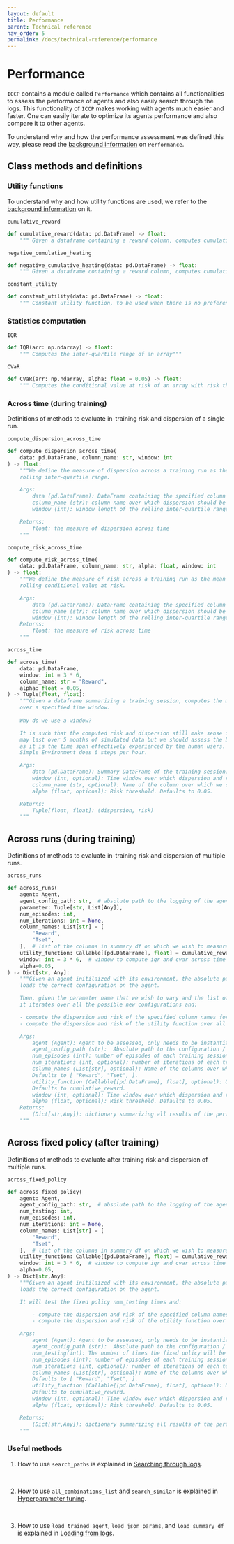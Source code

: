 ```yaml
---
layout: default
title: Performance
parent: Technical reference
nav_order: 5
permalink: /docs/technical-reference/performance
---
```


# Performance

`ICCP` contains a module called `Performance` which contains all functionalities to assess the performance of agents and also easily search through the logs. This functionality of `ICCP` makes working with agents much easier and faster. One can easily iterate to optimize its agents performance and also compare it to other agents.

To understand why and how the performance assessment was defined this way, please read the [background information](../../../ICCP/docs/background-information/assessment) on `Performance`.

## Class methods and definitions

### Utility functions

To understand why and how utility functions are used, we refer to the [background information](../../../ICCP/docs/background-information/utility) on it.

`cumulative_reward`
```python
def cumulative_reward(data: pd.DataFrame) -> float:
    """ Given a dataframe containing a reward column, computes cumulative reward"""
```

`negative_cumulative_heating`
```python
def negative_cumulative_heating(data: pd.DataFrame) -> float:
    """ Given a dataframe containing a reward column, computes cumulative reward"""
```


`constant_utility`
```python
def constant_utility(data: pd.DataFrame) -> float:
    """ Constant utility function, to be used when there is no preference between two sessions"""
```

### Statistics computation

`IQR`
```python
def IQR(arr: np.ndarray) -> float:
    """ Computes the inter-quartile range of an array"""
```


`CVaR`
```python
def CVaR(arr: np.ndarray, alpha: float = 0.05) -> float:
    """ Computes the conditional value at risk of an array with risk threshold alpha"""
```

### Across time (during training)

Definitions of methods to evaluate in-training risk and dispersion of a single run.

`compute_dispersion_across_time`
```python
def compute_dispersion_across_time(
    data: pd.DataFrame, column_name: str, window: int
) -> float:
    """We define the measure of dispersion across a training run as the mean of the 
    rolling inter-quartile range.

    Args:
        data (pd.DataFrame): DataFrame containing the specified column
        column_name (str): column name over which dispersion should be computed
        window (int): window length of the rolling inter-quartile range.

    Returns:
        float: the measure of dispersion across time
    """
```


`compute_risk_across_time`
```python
def compute_risk_across_time(
    data: pd.DataFrame, column_name: str, alpha: float, window: int
) -> float:
    """We define the measure of risk across a training run as the mean of the 
    rolling conditional value at risk.

    Args:
        data (pd.DataFrame): DataFrame containing the specified column
        column_name (str): column name over which dispersion should be computed
        window (int): window length of the rolling inter-quartile range.
    Returns:
        float: the measure of risk across time
    """
```


`across_time`
```python
def across_time(
    data: pd.DataFrame,
    window: int = 3 * 6,
    column_name: str = "Reward",
    alpha: float = 0.05,
) -> Tuple[float, float]:
    """Given a dataframe summarizing a training session, computes the mean risk and mean dispersion of the specified column
    over a specified time window. 
    
    Why do we use a window? 

    It is such that the computed risk and dispersion still make sense in the context of real-life usage. Indeed, a training session
    may last over 5 months of simulated data but we should assess the behaviour of the controller over the span of a day or hours
    as it is the time span effectively experienced by the human users. In this case, having a window = 3*6 spans 3 hours because the 
    Simple Environment does 6 steps per hour.

    Args:
        data (pd.DataFrame): Summary DataFrame of the training session.
        window (int, optional): Time window over which dispersion and risk are computed. Defaults to 3*6.
        column_name (str, optional): Name of the column over which we compute. Defaults to "Reward".
        alpha (float, optional): Risk threshold. Defaults to 0.05.

    Returns:
        Tuple[float, float]: (dispersion, risk)
    """
```

## Across runs (during training)

Definitions of methods to evaluate in-training risk and dispersion of multiple runs.

`across_runs`
```python
def across_runs(
    agent: Agent,
    agent_config_path: str,  # absolute path to the logging of the agent such that its configuration can be loaded
    parameter: Tuple[str, List[Any]],
    num_episodes: int,
    num_iterations: int = None,
    column_names: List[str] = [
        "Reward",
        "Tset",
    ],  # list of the columns in summary df on which we wish to measure risk and dispersion
    utility_function: Callable[[pd.DataFrame], float] = cumulative_reward,
    window: int = 3 * 6,  # window to compute iqr and cvar across time
    alpha=0.05,
) -> Dict[str, Any]:
    """Given an agent initilaized with its environment, the absolute path to the configuration / log we wish to assess,
    loads the correct configuration on the agent. 

    Then, given the parameter name that we wish to vary and the list of the different values it will take, 
    it iterates over all the possible new configurations and:

    - compute the dispersion and risk of the specified column names for each training run / session (by using across_time())
    - compute the dispersion and risk of the utility function over all training runs / sessions

    Args:
        agent (Agent): Agent to be assessed, only needs to be instantiated with the correct environment
        agent_config_path (str):  Absolute path to the configuration / log we wish to assess
        num_episodes (int): number of episodes of each training session
        num_iterations (int, optional): number of iterations of each training session. Defaults to None.
        column_names (List[str], optional): Name of the columns over which we will compute dispersion and risk at each training session.
        Defaults to [ "Reward", "Tset", ].
        utility_function (Callable[[pd.DataFrame], float], optional): Utility function to assess performance of a training session.
        Defaults to cumulative_reward.
        window (int, optional): Time window over which dispersion and risk are computed. Defaults to 3*6.
        alpha (float, optional): Risk threshold. Defaults to 0.05.
    Returns:
        (Dict[str,Any]): dictionary summarizing all results of the performance assessment.
    """
```

## Across fixed policy (after training)

Definitions of methods to evaluate after training risk and dispersion of multiple runs.

`across_fixed_policy`
```python
def across_fixed_policy(
    agent: Agent,
    agent_config_path: str,  # absolute path to the logging of the agent such that its configuration can be loaded
    num_testing: int,
    num_episodes: int,
    num_iterations: int = None,
    column_names: List[str] = [
        "Reward",
        "Tset",
    ],  # list of the columns in summary df on which we wish to measure risk and dispersion
    utility_function: Callable[[pd.DataFrame], float] = cumulative_reward,
    window: int = 3 * 6,  # window to compute iqr and cvar across time
    alpha=0.05,
) -> Dict[str,Any]:
    """Given an agent initilaized with its environment, the absolute path to the configuration / log we wish to assess,
    loads the correct configuration on the agent. 

    It will test the fixed policy num_testing times and:

        - compute the dispersion and risk of the specified column names for each testing run / session (by using across_time())
        - compute the dispersion and risk of the utility function over all testing runs / sessions

    Args:
        agent (Agent): Agent to be assessed, only needs to be instantiated with the correct environment
        agent_config_path (str):  Absolute path to the configuration / log we wish to assess
        num_testing(int): The number of times the fixed policy will be tested
        num_episodes (int): number of episodes of each training session
        num_iterations (int, optional): number of iterations of each testing session. Defaults to None.
        column_names (List[str], optional): Name of the columns over which we will compute dispersion and risk at each testing session.
        Defaults to [ "Reward", "Tset", ].
        utility_function (Callable[[pd.DataFrame], float], optional): Utility function to assess performance of a training session.
        Defaults to cumulative_reward.
        window (int, optional): Time window over which dispersion and risk are computed. Defaults to 3*6.
        alpha (float, optional): Risk threshold. Defaults to 0.05.

    Returns:
        (Dict[str,Any]): dictionary summarizing all results of the performance assessment.
    """
```

### Useful methods

1. How to use `search_paths` is explained in [Searching through logs](../../../ICCP/docs/how-to/search).

<br>


2. How to use `all_combinations_list` and `search_similar` is explained in [Hyperparameter tuning](../../../ICCP/docs/how-to/hyper_tuning).

<br>

3. How to use `load_trained_agent`, `load_json_params`, and `load_summary_df` is explained in [Loading from logs](../../../ICCP/docs/how-to/load).











